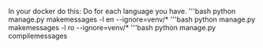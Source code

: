 In your docker do this:
Do for each language you have.
'''bash
python manage.py makemessages -l en --ignore=venv/*
'''bash
python manage.py makemessages -l ro --ignore=venv/*
'''bash
python manage.py compilemessages